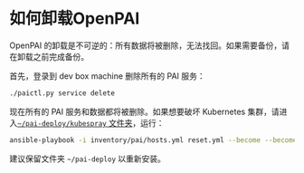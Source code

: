 # 如何卸载OpenPAI

OpenPAI 的卸载是不可逆的：所有数据将被删除，无法找回。如果需要备份，请在卸载之前完成备份。

首先，登录到 dev box machine 删除所有的 PAI 服务：

```bash
./paictl.py service delete
```

现在所有的 PAI 服务和数据都将被删除。如果想要破坏 Kubernetes 集群，请进入[`~/pai-deploy/kubespray` 文件夹](安装指南.md#keep-a-folder)，运行：

```bash
ansible-playbook -i inventory/pai/hosts.yml reset.yml --become --become-user=root -e "@inventory/pai/openpai.yml"
```

建议保留文件夹 `~/pai-deploy` 以重新安装。
